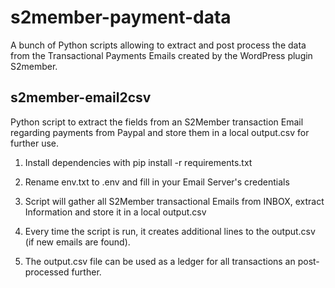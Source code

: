 # s2member-payment-data

A bunch of Python scripts allowing to extract and post process the data from the Transactional Payments Emails created by the WordPress plugin S2member.  


## s2member-email2csv

Python script to extract the fields from an S2Member transaction Email regarding payments from Paypal and store them in a local output.csv for further use.

1. Install dependencies with pip install -r requirements.txt

2. Rename env.txt to .env and fill in your Email Server's credentials

3. Script will gather all S2Member transactional Emails from INBOX, extract Information and store it in a local output.csv
 
4. Every time the script is run, it creates additional lines to the output.csv (if new emails are found).

5. The output.csv file can be used as a ledger for all transactions an post-processed further.
